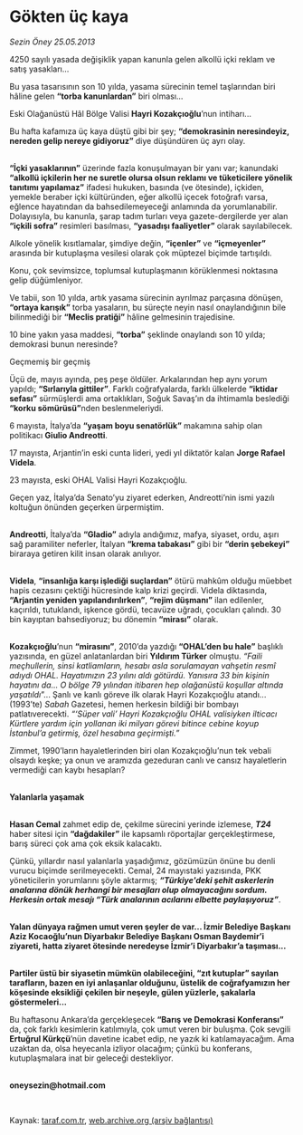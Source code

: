 # Gökten üç kaya

*Sezin Öney 25.05.2013*

<div class="yazi"><p>4250 sayılı yasada değişiklik yapan kanunla gelen alkollü içki reklam ve satış yasakları...</p>
<p>Bu yasa tasarısının son 10 yılda, yasama sürecinin temel taşlarından biri hâline gelen <b>“torba kanunlardan”</b> biri olması...</p>
<p>Eski Olağanüstü Hâl Bölge Valisi <b>Hayri Kozakçıoğlu</b>’nun intiharı...</p>
<p>Bu hafta kafamıza üç kaya düştü gibi bir şey; <b>“demokrasinin neresindeyiz, nereden gelip nereye gidiyoruz”</b> diye düşündüren üç ayrı olay.</p>
<p><b><br/>“İçki yasaklarının”</b> üzerinde fazla konuşulmayan bir yanı var; kanundaki <b>“alkollü içkilerin her ne suretle olursa olsun reklamı ve tüketicilere yönelik tanıtımı yapılamaz”</b> ifadesi hukuken, basında (ve ötesinde), içkiden, yemekle beraber içki kültüründen, eğer alkollü içecek fotoğrafı varsa, eğlence hayatından da bahsedilemeyeceği anlamında da yorumlanabilir. Dolayısıyla, bu kanunla, şarap tadım turları veya gazete-dergilerde yer alan <b>“içkili sofra”</b> resimleri basılması, <b>“yasadışı faaliyetler”</b> olarak sayılabilecek.</p>
<p>Alkole yönelik kısıtlamalar, şimdiye değin, <b>“içenler”</b> ve <b>“içmeyenler”</b> arasında bir kutuplaşma vesilesi olarak çok müptezel biçimde tartışıldı. </p>
<p>Konu, çok sevimsizce, toplumsal kutuplaşmanın körüklenmesi noktasına gelip düğümleniyor. </p>
<p>Ve tabii, son 10 yılda, artık yasama sürecinin ayrılmaz parçasına dönüşen, <b>“ortaya karışık”</b> torba yasaların, bu süreçte neyin nasıl onaylandığının bile bilinmediği bir <b>“Meclis pratiği”</b> hâline gelmesinin trajedisine.</p>
<p>10 bine yakın yasa maddesi, <b>“torba”</b> şeklinde onaylandı son 10 yılda; demokrasi bunun neresinde?</p>
<p>Geçmemiş bir geçmiş</p>
<p>Üçü de, mayıs ayında, peş peşe öldüler. Arkalarından hep aynı yorum yapıldı; <b>“Sırlarıyla gittiler”</b>. Farklı coğrafyalarda, farklı ülkelerde <b>“iktidar sefası”</b> sürmüşlerdi ama ortaklıkları, Soğuk Savaş’ın da ihtimamla beslediği <b>“korku sömürüsü”</b>nden beslenmeleriydi.</p>
<p>6 mayısta, İtalya’da <b>“yaşam boyu senatörlük”</b> makamına sahip olan politikacı <b>Giulio Andreotti</b>.</p>
<p>17 mayısta, Arjantin’in eski cunta lideri, yedi yıl diktatör kalan <b>Jorge Rafael Videla</b>.</p>
<p>23 mayısta, eski OHAL Valisi Hayri Kozakçıoğlu.</p>
<p>Geçen yaz, İtalya’da Senato’yu ziyaret ederken, Andreotti’nin ismi yazılı koltuğun önünden geçerken ürpermiştim. </p>
<p><b><br/>Andreotti</b>, İtalya’da <b>“Gladio”</b> adıyla andığımız, mafya, siyaset, ordu, aşırı sağ paramiliter neferler, İtalyan <b>“krema tabakası”</b> gibi bir <b>“derin şebekeyi”</b> biraraya getiren kilit insan olarak anılıyor. </p>
<p><b><br/>Videla</b>, <b>“insanlığa karşı işlediği suçlardan”</b> ötürü mahkûm olduğu müebbet hapis cezasını çektiği hücresinde kalp krizi geçirdi. Videla diktasında, <b>“Arjantin yeniden yapılandırılırken”</b>, <b>“rejim düşmanı”</b> ilan edilenler, kaçırıldı, tutuklandı, işkence gördü, tecavüze uğradı, çocukları çalındı. 30 bin kayıptan bahsediyoruz; bu dönemin <b>“mirası”</b> olarak.</p>
<p><b><br/>Kozakçıoğlu</b>’nun <b>“mirasını”</b>, 2010’da yazdığı <b>“OHAL’den bu hale”</b> başlıklı yazısında, en güzel anlatanlardan biri <b>Yıldırım Türker</b> olmuştu. <i>“Faili meçhullerin, sinsi katliamların, hesabı asla sorulamayan vahşetin resmî adıydı OHAL. Hayatımızın 23 yılını aldı götürdü. Yanısıra 33 bin kişinin hayatını da... O bölge 79 yılından itibaren hep olağanüstü koşullar altında yaşatıldı</i>”... Şanlı ve kanlı göreve ilk olarak Hayri Kozakçıoğlu atandı... (1993’te)<i> Sabah </i>Gazetesi, hemen herkesin bildiği bir bombayı patlatıverecekti. <i>“‘Süper vali’ Hayri Kozakçıoğlu OHAL valisiyken ilticacı Kürtlere yardım için yollanan iki milyarı görevi bitince cebine koyup İstanbul’a getirmiş, özel hesabına geçirmişti.”</i></p>
<p>Zimmet, 1990’ların hayaletlerinden biri olan Kozakçıoğlu’nun tek vebali olsaydı keşke; ya onun ve aramızda gezeduran canlı ve cansız hayaletlerin vermediği can kaybı hesapları?</p>
<p><b><br/>Yalanlarla yaşamak</b></p>
<p><b><br/>Hasan Cemal</b> zahmet edip de, çekilme sürecini yerinde izlemese, <b><i>T24</i></b> haber sitesi için <b>“dağdakiler”</b> ile kapsamlı röportajlar gerçekleştirmese, barış süreci çok ama çok eksik kalacaktı.</p>
<p>Çünkü, yıllardır nasıl yalanlarla yaşadığımız, gözümüzün önüne bu denli vurucu biçimde serilmeyecekti. Cemal, 24 mayıstaki yazısında, PKK yöneticilerin yorumlarını şöyle aktarmış; <b><i>“Türkiye'deki şehit askerlerin analarına dönük herhangi bir mesajları olup olmayacağını sordum. Herkesin ortak mesajı “Türk analarının acılarını elbette paylaşıyoruz”</i></b>.</p>
<p><strong><br/>Yalan dünyaya rağmen umut veren şeyler de var... İzmir Belediye Başkanı </strong><strong>Aziz Kocaoğlu</strong><strong>’nun Diyarbakır Belediye Başkanı </strong><strong>Osman Baydemir</strong><strong>’i ziyareti, hatta ziyaret ötesinde neredeyse İzmir’i Diyarbakır’a taşıması...</strong><strong></strong></p>
<p><strong><br/>Partiler üstü bir siyasetin mümkün olabileceğini, </strong><strong>“zıt kutuplar”</strong><strong> sayılan tarafların, bazen en iyi anlaşanlar olduğunu, üstelik de coğrafyamızın her köşesinde eksikliği çekilen bir neşeyle, gülen yüzlerle, şakalarla göstermeleri...</strong></p>
<p>Bu haftasonu Ankara’da gerçekleşecek <b>“Barış ve Demokrasi Konferansı”</b> da, çok farklı kesimlerin katılımıyla, çok umut veren bir buluşma. Çok sevgili <b>Ertuğrul Kürkçü</b>’nün davetine icabet edip, ne yazık ki katılamayacağım. Ama uzaktan da, olsa heyecanla izliyor olacağım; çünkü bu konferans, kutuplaşmalara inat bir geleceği destekliyor. </p><b>
<p><br/>oneysezin@hotmail.com</p>
<p></p></b> 
</div>

Kaynak: [taraf.com.tr](http://www.taraf.com.tr:80/sezin-oney/makale-gokten-uc-kaya.htm), [web.archive.org (arşiv bağlantısı)](http://web.archive.org/web/20130619133944/http://www.taraf.com.tr:80/sezin-oney/makale-gokten-uc-kaya.htm)
